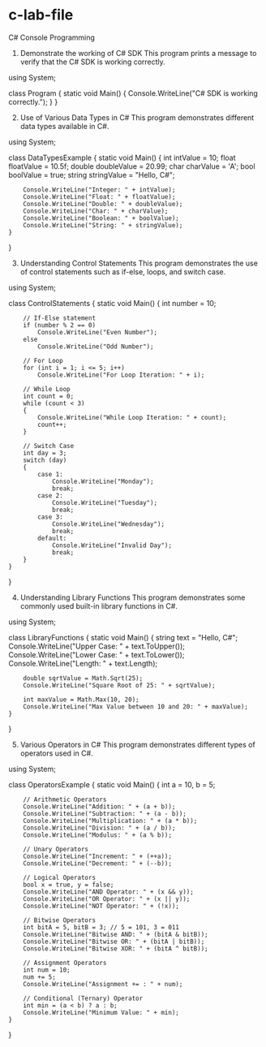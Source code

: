 # c-lab-file
C# Console Programming
1. Demonstrate the working of C# SDK
This program prints a message to verify that the C# SDK is working correctly.


using System;

class Program
{
    static void Main()
    {
        Console.WriteLine("C# SDK is working correctly.");
    }
}

2. Use of Various Data Types in C#
This program demonstrates different data types available in C#.


using System;

class DataTypesExample
{
    static void Main()
    {
        int intValue = 10;
        float floatValue = 10.5f;
        double doubleValue = 20.99;
        char charValue = 'A';
        bool boolValue = true;
        string stringValue = "Hello, C#";

        Console.WriteLine("Integer: " + intValue);
        Console.WriteLine("Float: " + floatValue);
        Console.WriteLine("Double: " + doubleValue);
        Console.WriteLine("Char: " + charValue);
        Console.WriteLine("Boolean: " + boolValue);
        Console.WriteLine("String: " + stringValue);
    }
}

3. Understanding Control Statements
This program demonstrates the use of control statements such as if-else, loops, and switch case.


using System;

class ControlStatements
{
    static void Main()
    {
        int number = 10;

        // If-Else statement
        if (number % 2 == 0)
            Console.WriteLine("Even Number");
        else
            Console.WriteLine("Odd Number");

        // For Loop
        for (int i = 1; i <= 5; i++)
            Console.WriteLine("For Loop Iteration: " + i);

        // While Loop
        int count = 0;
        while (count < 3)
        {
            Console.WriteLine("While Loop Iteration: " + count);
            count++;
        }

        // Switch Case
        int day = 3;
        switch (day)
        {
            case 1:
                Console.WriteLine("Monday");
                break;
            case 2:
                Console.WriteLine("Tuesday");
                break;
            case 3:
                Console.WriteLine("Wednesday");
                break;
            default:
                Console.WriteLine("Invalid Day");
                break;
        }
    }
}

4. Understanding Library Functions
This program demonstrates some commonly used built-in library functions in C#.


using System;

class LibraryFunctions
{
    static void Main()
    {
        string text = "Hello, C#";
        Console.WriteLine("Upper Case: " + text.ToUpper());
        Console.WriteLine("Lower Case: " + text.ToLower());
        Console.WriteLine("Length: " + text.Length);

        double sqrtValue = Math.Sqrt(25);
        Console.WriteLine("Square Root of 25: " + sqrtValue);

        int maxValue = Math.Max(10, 20);
        Console.WriteLine("Max Value between 10 and 20: " + maxValue);
    }
}

5. Various Operators in C#
This program demonstrates different types of operators used in C#.


using System;

class OperatorsExample
{
    static void Main()
    {
        int a = 10, b = 5;
        
        // Arithmetic Operators
        Console.WriteLine("Addition: " + (a + b));
        Console.WriteLine("Subtraction: " + (a - b));
        Console.WriteLine("Multiplication: " + (a * b));
        Console.WriteLine("Division: " + (a / b));
        Console.WriteLine("Modulus: " + (a % b));

        // Unary Operators
        Console.WriteLine("Increment: " + (++a));
        Console.WriteLine("Decrement: " + (--b));

        // Logical Operators
        bool x = true, y = false;
        Console.WriteLine("AND Operator: " + (x && y));
        Console.WriteLine("OR Operator: " + (x || y));
        Console.WriteLine("NOT Operator: " + (!x));

        // Bitwise Operators
        int bitA = 5, bitB = 3; // 5 = 101, 3 = 011
        Console.WriteLine("Bitwise AND: " + (bitA & bitB));
        Console.WriteLine("Bitwise OR: " + (bitA | bitB));
        Console.WriteLine("Bitwise XOR: " + (bitA ^ bitB));

        // Assignment Operators
        int num = 10;
        num += 5;
        Console.WriteLine("Assignment += : " + num);

        // Conditional (Ternary) Operator
        int min = (a < b) ? a : b;
        Console.WriteLine("Minimum Value: " + min);
    }
}
